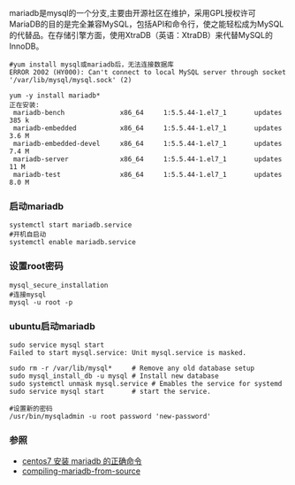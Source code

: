 mariadb是mysql的一个分支,主要由开源社区在维护，采用GPL授权许可 MariaDB的目的是完全兼容MySQL，包括API和命令行，使之能轻松成为MySQL的代替品。在存储引擎方面，使用XtraDB（英语：XtraDB）来代替MySQL的InnoDB。
```
#yum install mysql或mariadb后，无法连接数据库
ERROR 2002 (HY000): Can't connect to local MySQL server through socket '/var/lib/mysql/mysql.sock' (2)
```
```
yum -y install mariadb*
正在安装:
 mariadb-bench              x86_64     1:5.5.44-1.el7_1       updates     385 k
 mariadb-embedded           x86_64     1:5.5.44-1.el7_1       updates     3.6 M
 mariadb-embedded-devel     x86_64     1:5.5.44-1.el7_1       updates     7.4 M
 mariadb-server             x86_64     1:5.5.44-1.el7_1       updates      11 M
 mariadb-test               x86_64     1:5.5.44-1.el7_1       updates     8.0 M
```
### 启动mariadb
```
systemctl start mariadb.service  
#开机自启动
systemctl enable mariadb.service 
```
### 设置root密码 
```
mysql_secure_installation
#连接mysql
mysql -u root -p
```

### ubuntu启动mariadb
```
sudo service mysql start 
Failed to start mysql.service: Unit mysql.service is masked.

sudo rm -r /var/lib/mysql*     # Remove any old database setup
sudo mysql_install_db -u mysql # Install new database
sudo systemctl unmask mysql.service # Emables the service for systemd
sudo service mysql start       # start the service.

#设置新的密码
/usr/bin/mysqladmin -u root password 'new-password'
```

### 参照

- [centos7 安装 mariadb 的正确命令 ](http://blog.csdn.net/default7/article/details/39138139)
- [compiling-mariadb-from-source](https://mariadb.com/kb/en/mariadb/compiling-mariadb-from-source/)
